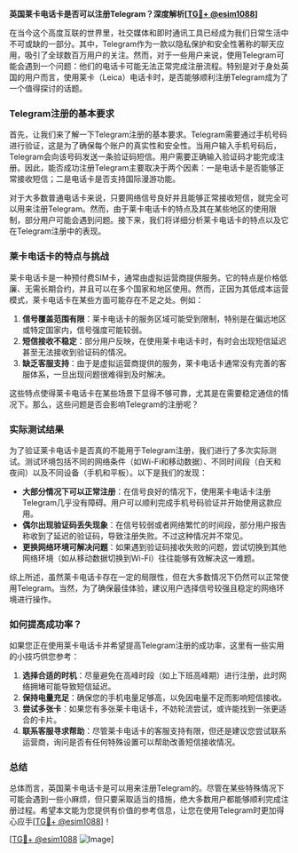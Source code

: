 **英国莱卡电话卡是否可以注册Telegram？深度解析[[TG💪+ @esim1088](https://t.me/s/esim1088)]**

在当今这个高度互联的世界里，社交媒体和即时通讯工具已经成为我们日常生活中不可或缺的一部分。其中，Telegram作为一款以隐私保护和安全性著称的聊天应用，吸引了全球数百万用户的关注。然而，对于一些用户来说，使用Telegram可能会遇到一个问题：他们的电话卡可能无法正常完成注册流程。特别是对于身处英国的用户而言，使用莱卡（Leica）电话卡时，是否能够顺利注册Telegram成为了一个值得探讨的话题。

### Telegram注册的基本要求

首先，让我们来了解一下Telegram注册的基本要求。Telegram需要通过手机号码进行验证，这是为了确保每个账户的真实性和安全性。当用户输入手机号码后，Telegram会向该号码发送一条验证码短信。用户需要正确输入验证码才能完成注册。因此，能否成功注册Telegram主要取决于两个因素：一是电话卡是否能够正常接收短信；二是电话卡是否支持国际漫游功能。

对于大多数普通电话卡来说，只要网络信号良好并且能够正常接收短信，就完全可以用来注册Telegram。然而，由于莱卡电话卡的特点及其在某些地区的使用限制，部分用户可能会遇到问题。接下来，我们将详细分析莱卡电话卡的特点以及它在Telegram注册中的表现。

### 莱卡电话卡的特点与挑战

莱卡电话卡是一种预付费SIM卡，通常由虚拟运营商提供服务。它的特点是价格低廉、无需长期合约，并且可以在多个国家和地区使用。然而，正因为其低成本运营模式，莱卡电话卡在某些方面可能存在不足之处。例如：

1. **信号覆盖范围有限**：莱卡电话卡的服务区域可能受到限制，特别是在偏远地区或特定国家内，信号强度可能较弱。
2. **短信接收不稳定**：部分用户反映，在使用莱卡电话卡时，有时会出现短信延迟甚至无法接收到验证码的情况。
3. **缺乏客服支持**：由于是虚拟运营商提供的服务，莱卡电话卡通常没有完善的客服体系，一旦出现问题很难得到及时解决。

这些特点使得莱卡电话卡在某些场景下显得不够可靠，尤其是在需要稳定通信的情况下。那么，这些问题是否会影响Telegram的注册呢？

### 实际测试结果

为了验证莱卡电话卡是否真的不能用于Telegram注册，我们进行了多次实际测试。测试环境包括不同的网络条件（如Wi-Fi和移动数据）、不同时间段（白天和夜间）以及不同设备（手机和平板）。以下是我们的发现：

- **大部分情况下可以正常注册**：在信号良好的情况下，使用莱卡电话卡注册Telegram几乎没有障碍。用户可以顺利完成手机号码验证并开始使用这款应用。
- **偶尔出现验证码丢失现象**：在信号较弱或者网络繁忙的时间段，部分用户报告称收到了延迟的验证码，导致注册失败。不过这种情况并不常见。
- **更换网络环境可解决问题**：如果遇到验证码接收失败的问题，尝试切换到其他网络环境（如从移动数据切换到Wi-Fi）往往能够有效解决这一难题。

综上所述，虽然莱卡电话卡存在一定的局限性，但在大多数情况下仍然可以正常使用Telegram。当然，为了确保最佳体验，建议用户选择信号较强且稳定的网络环境进行操作。

### 如何提高成功率？

如果您正在使用莱卡电话卡并希望提高Telegram注册的成功率，这里有一些实用的小技巧供您参考：

1. **选择合适的时机**：尽量避免在高峰时段（如上下班高峰期）进行注册，此时网络拥堵可能导致短信延迟。
2. **保持电量充足**：确保您的手机电量足够高，以免因电量不足而影响短信接收。
3. **尝试多张卡**：如果您有多张莱卡电话卡，不妨轮流尝试，或许能找到一张更适合的卡片。
4. **联系客服寻求帮助**：尽管莱卡电话卡的客服支持有限，但还是建议您尝试联系运营商，询问是否有任何特殊设置可以帮助改善短信接收情况。

### 总结

总体而言，英国莱卡电话卡是可以用来注册Telegram的。尽管在某些特殊情况下可能会遇到一些小麻烦，但只要采取适当的措施，绝大多数用户都能够顺利完成注册过程。希望本文能为您提供有价值的参考信息，让您在使用Telegram时更加得心应手[[TG💪+ @esim1088](https://t.me/s/esim1088)]！

[[TG💪+ @esim1088](https://t.me/s/esim1088) ![Image](https://i.postimg.cc/4NQfJmqS/Snipaste-2025-05-13-00-14-12.png)]